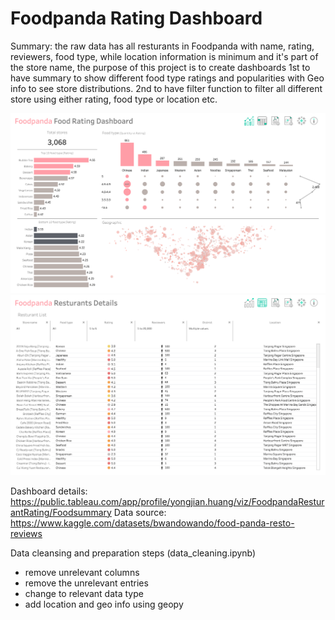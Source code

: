 # Foodpanda Rating Dashboard

Summary: the raw data has all resturants in Foodpanda with name, rating, reviewers, food type, while location information is minimum and it's part of the store name, the purpose of this project is to create dashboards 1st to have summary to show different food type ratings and popularities with Geo info to see store distributions. 2nd to have filter function to filter all different store using either rating, food type or location etc.

![Summary](https://github.com/babyface-yj/foodpanda_rating_dashboard/blob/98ae7f688b3907f5772ae8438fb4943fc3dc22cf/Food%20summary.png)
![Details](https://github.com/babyface-yj/foodpanda_rating_dashboard/blob/98ae7f688b3907f5772ae8438fb4943fc3dc22cf/Food%20details.png)


Dashboard details: https://public.tableau.com/app/profile/yongjian.huang/viz/FoodpandaResturantRating/Foodsummary
Data source: https://www.kaggle.com/datasets/bwandowando/food-panda-resto-reviews

Data cleansing and preparation steps (data_cleaning.ipynb)
- remove unrelevant columns
- remove the unrelevant entries
- change to relevant data type
- add location and geo info using geopy
